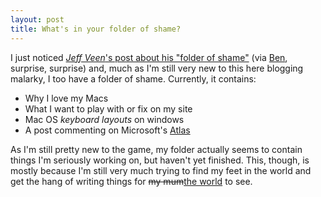 ```yaml
---
layout: post
title: What's in your folder of shame?
---
```

I just noticed [<cite>Jeff Veen</cite>'s post about his "folder of
shame"][jeff folder of shame] (via [Ben][ben folder of shame], surprise,
surprise) and, much as I'm still very new to this here blogging malarky,
I too have a folder of shame. Currently, it contains:

* Why I love my Macs
* What I want to play with or fix on my site
* Mac OS *keyboard layouts* on windows
* A post commenting on Microsoft's [Atlas][]

As I'm still pretty new to the game, my folder actually seems to contain
things I'm seriously working on, but haven't yet finished. This, though,
is mostly because I'm still very much trying to find my feet in the
world and get the hang of writing things for ~~my mum~~<ins>the
world</ins> to see.

[ben folder of shame]: http://ben-ward.co.uk/journal/whats-in-your-folder-of-shame/
[jeff folder of shame]: http://www.veen.com/jeff/archives/000811.html
[Atlas]: http://atlas.asp.net/

